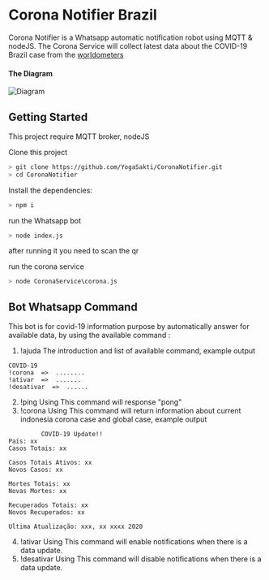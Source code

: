 # Corona Notifier Brazil 

Corona Notifier is a Whatsapp automatic notification robot using MQTT & nodeJS. The Corona Service will collect latest data about the COVID-19 Brazil case from the [worldometers](https://www.worldometers.info/coronavirus/)

#### The Diagram
![Diagram](Diagram.png)


## Getting Started

This project require MQTT broker, nodeJS

Clone this project

```bash
> git clone https://github.com/YogaSakti/CoronaNotifier.git
> cd CoronaNotifier

```

Install the dependencies:

```bash
> npm i
```

run the Whatsapp bot

```bash
> node index.js
```

after running it you need to scan the qr

run the corona service

```bash
> node CoronaService\corona.js
```

## Bot Whatsapp Command
This bot is for covid-19 information purpose by automatically answer for available data, by using the available command :
1. !ajuda 
The introduction and list of available command, example output
```
COVID-19 
!corona  =>  ........
!ativar  =>  .......
!desativar  =>  ......
```
2. !ping 
Using This command will response "pong"
3. !corona 
Using This command will return information about current indonesia corona case and global case, example output
```
         COVID-19 Update!!
País: xx
Casos Totais: xx

Casos Totais Ativos: xx
Novos Casos: xx

Mortes Totais: xx
Novas Mortes: xx

Recuperados Totais: xx
Novos Recuperados: xx

Ultima Atualização: xxx, xx xxxx 2020
```
4. !ativar
Using This command will enable notifications when there is a data update.
5. !desativar 
Using This command will disable notifications when there is a data update.

